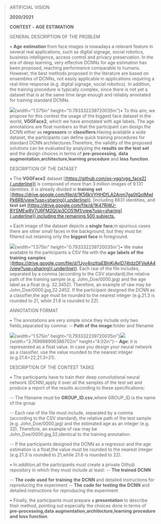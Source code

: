 > ARTIFICIAL VISION
>
> **2020/2021**
>
> **CONTEST** **-** **AGE** **ESTIMATION**
>
> GENERAL DESCRIPTION OF THE PROBLEM
>
> • **Age** **estimation** from face images is nowadays a relevant
> feature in several real applications, such as digital signage, social
> robotics, business intelligence, access control and privacy
> preservation. In the era of deep learning, very effective DCNNs for
> age estimation has been proposed, reaching performance comparable to
> humans. However, the best methods proposed in the literature are based
> on ensembles of DCNNs, not easily applicable in applications requiring
> a real-time response (e.g. digital signage, social robotics). In
> addition, the training procedure is typically complex, since there is
> not yet a dataset that is at the same time large enough and reliably
> annotated for training standard DCNNs.
>
> ![](./brijsr5x.png){width="1.575in"
> height="0.793332239720035in"}• To this aim, we propose for this
> contest the usage of the biggest face dataset in the world,
> **VGGFace2**, which we have annotated with age labels. The age
> annotations are float numbers so that the participant can design the
> DCNN either as **regressors** or **classifiers**.Having available a
> wide dataset, the participants can define quick training procedures
> for standard DCNN architectures.Therefore, the validity of the proposed
> solutions can be evaluated by analyzing the **results** **on** **the**
> **test** **set** and the design choices in terms of
> **pre-processing**, **data**
> **augmentation**,**architecture**,**learning** **procedure** and
> **loss** **function**.
>
> DESCRIPTION OF THE DATASET
>
> • The **VGGFace2** dataset
> [[(https://github.com/ox-vgg/vgg_face2]{.underline})](https://github.com/ox-vgg/vgg_face2)
> is composed of more than 3 million images of 9.131 identities. It is
> already divided in **training** **set**
> [[(https://drive.google.com/file/d/1K56kVYHHDfLA2Anm7ga0tQolMwIPk6R8/view?usp=sharing]{.underline})](https://drive.google.com/file/d/1K56kVYHHDfLA2Anm7ga0tQolMwIPk6R8/view?usp=sharing),
> [including 8631 identities, and **test** **set**
> [(https://drive.google.com/file/d/1K47RjWJ-BYSMEw8V7U6FM2QUp3CO51M1/view?usp=sharing]{.underline}),including
> the remaining 500
> subjects.](https://drive.google.com/file/d/1K47RjWJ-BYSMEw8V7U6FM2QUp3CO51M1/view?usp=sharing)
>
> • Each image of the dataset depicts a **single** **face**;in spurious
> cases there are other small faces in the background, but they must be
> filtered out retaining only the **biggest** **face** in foreground.
>
> ![](./3f4wxtfo.png){width="1.575in"
> height="0.793332239720035in"}• We make available to the participants a
> CSV file with the **age** **labels** **of** **the** **training**
> **samples**
> [[(https://drive.google.com/file/d/1Jyv4nzltiaEBhjKiAvlD74tdzDFVeAA4/view?usp=sharing]{.underline})](https://drive.google.com/file/d/1Jyv4nzltiaEBhjKiAvlD74tdzDFVeAA4/view?usp=sharing).
> Each raw of the file includes, separated by a comma (according to the
> CSV standard),the relative path of the training sample (e.g.
> John_Doe/0000.jpg) and the age label as a float (e.g. 32.3452).
> Therefore, an example of raw may be John_Doe/0000.jpg,32.2452. If the
> participant designed the DCNN as a classifier,the age must be rounded
> to the nearest integer (e.g.21.3 is rounded to 21, while 21.6 is
> rounded to 22).
>
> ANNOTATION FORMAT
>
> • The annotations are very simple since they include only two
> fields,separated by comma: -- **Path** **of** **the** **image**:folder
> and filename
>
> ![](./k1ytszy3.png){width="1.575in"
> height="0.793332239720035in"}![](./bmyjwrqf.png){width="3.769998906386702in"
> height="4.02in"}-- **Age**: it is represented as a float value. In
> case you design your neural network as a classifier, use the value
> rounded to the nearest integer (e.g.21.6=22,21.3=21).
>
> DESCRIPTION OF THE CONTEST TASKS
>
> • The participants have to train their deep convolutional neural
> network (DCNN),apply it over all the samples of the test set and
> produce a report of the results according to these specifications:
>
> -- The filename must be **GROUP_ID.csv**,where GROUP_ID is the name of
> the group
>
> -- Each raw of the file must include, separated by a comma (according
> to the CSV standard), the relative path of the test sample (e.g.
> John_Doe/0000.jpg) and the estimated age as an integer (e.g. 32).
> Therefore, an example of raw may be John_Doe/0000.jpg,32,identical to
> the training annotation.
>
> -- If the participants designed the DCNN as a regressor and the age
> estimation is a float,the value must be rounded to the nearest integer
> (e.g.21.3 is rounded to 21,while 21.6 is rounded to 22).
>
> • In addition,all the participants must create a private Github
> repository in which they must include at least: -- **The** **trained**
> **DCNN**
>
> -- **The** **code** **used** **for** **training** **the** **DCNN** and
> detailed instructions for reproducing the experiment -- **The**
> **code** **for** **testing** **the** **DCNN** and detailed
> instructions for reproducing the experiment
>
> • Finally, the participants must prepare a **presentation** to
> describe their method, pointing out especially the choices done in
> terms of **pre-processing,data**
> **augmentation,architecture,learning** **procedure** **and** **loss**
> **function**.

